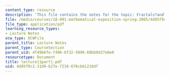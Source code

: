 ```yaml
---
content_type: resource
description: 'This file contains the notes for the topic: Fractals?and?Dimension.'
file: /media/courses/18-091-mathematical-exposition-spring-2005/4d85f9c231d9b27e7216676cb61210df_lecture11part1.pdf
file_type: application/pdf
learning_resource_types:
- Lecture Notes
ocw_type: OCWFile
parent_title: Lecture Notes
parent_type: CourseSection
parent_uid: 4f49b6fe-f496-6f32-5896-60bb9d27e8e0
resourcetype: Document
title: lecture11part1.pdf
uid: 4d85f9c2-31d9-b27e-7216-676cb61210df
---
```

